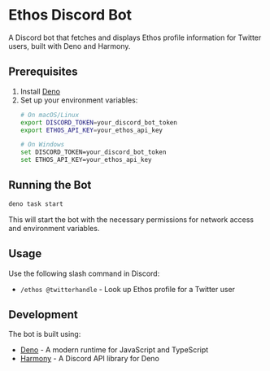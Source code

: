 # Ethos Discord Bot

A Discord bot that fetches and displays Ethos profile information for Twitter users, built with Deno and Harmony.

## Prerequisites

1. Install [Deno](https://deno.land/#installation)
2. Set up your environment variables:
   ```bash
   # On macOS/Linux
   export DISCORD_TOKEN=your_discord_bot_token
   export ETHOS_API_KEY=your_ethos_api_key
   
   # On Windows
   set DISCORD_TOKEN=your_discord_bot_token
   set ETHOS_API_KEY=your_ethos_api_key
   ```

## Running the Bot

```bash
deno task start
```

This will start the bot with the necessary permissions for network access and environment variables.

## Usage

Use the following slash command in Discord:
- `/ethos @twitterhandle` - Look up Ethos profile for a Twitter user

## Development

The bot is built using:
- [Deno](https://deno.land/) - A modern runtime for JavaScript and TypeScript
- [Harmony](https://github.com/harmonyland/harmony) - A Discord API library for Deno 